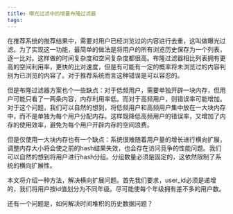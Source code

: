```yaml
---
title: 曝光过滤中的增量布隆过滤器
tags:
---
```


在推荐系统的推荐结果中，需要对用户已经浏览过的内容进行去重，这叫做曝光过滤。为了实现这一功能，最简单的做法是将用户的所有浏览历史保存为一个列表，逐一比对。这样做的时间复杂度和空间复杂度都很高。布隆过滤器相比列表拥有更高的空间利用率，更快的比对速度，但是有可能有一定的概率将未浏览过的内容判别为已浏览的内容了。对于推荐系统而言这种错误是可以容忍的。

但是布隆过滤器方案也个一些缺点：对于低频用户，需要单独开辟一块内存，但用户可能只看了一两条内容，内存利用率低。而对于高频用户，则错误率可能增加。对于这个问题，我们可以自然的想到，将低频用户和高频用户集中放在一大块内存中，而不是单独为每个用户分配内存。这样既降低高频用户的错误率，又增加了内存的使用效率，避免为每个用户开辟内存的空间浪费。

但是仅使用一大块内存也有一个缺点：系统很难随着用户量的增长进行横向扩展，调整内存大小将会使之前的hash结果失效，也会存在访问竞争的性能问题。我们可以自然的想到将用户进行hash分组。分组数量必须是固定的，这依然限制了系统的横向扩展性。

本文将介绍一种方法，解决横向扩展问题。首先我们要求，user_id必须是递增的，我们将用户按id值划分为不同年级。尽可能使每个年级拥有差不多的用户数。



还有一个问题是，如何解决时间堆积的历史数据问题？

